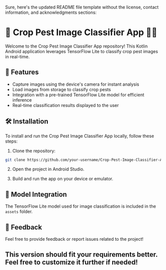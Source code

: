 Sure, here's the updated README file template without the license, contact information, and
acknowledgments sections:

# 🌱 Crop Pest Image Classifier App 🐛📸

Welcome to the Crop Pest Image Classifier App repository! This Kotlin Android application leverages
TensorFlow Lite to classify crop pest images in real-time.

## 🚀 Features

- Capture images using the device's camera for instant analysis
- Load images from storage to classify crop pests
- Integration with a pre-trained TensorFlow Lite model for efficient inference
- Real-time classification results displayed to the user


## 🛠 Installation

To install and run the Crop Pest Image Classifier App locally, follow these steps:

1. Clone the repository:

```bash
git clone https://github.com/your-username/Crop-Pest-Image-Classifier-App.git
```

2. Open the project in Android Studio.

3. Build and run the app on your device or emulator.

## 🤖 Model Integration

The TensorFlow Lite model used for image classification is included in the `assets` folder.

## 📝 Feedback

Feel free to provide feedback or report issues related to the project!

## This version should fit your requirements better. Feel free to customize it further if needed!
